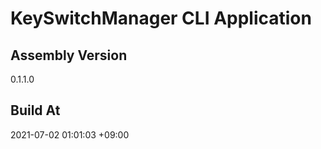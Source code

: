 KeySwitchManager CLI Application
==============================

## Assembly Version

0.1.1.0

## Build At

2021-07-02 01:01:03 +09:00
